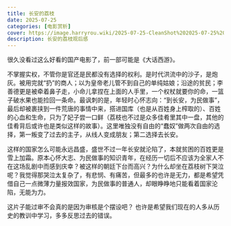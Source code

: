 ```yaml
---
title: 长安的荔枝
date: 2025-07-25
categories: [电影赏析]
cover: https://image.harryrou.wiki/2025-07-25-CleanShot%202025-07-25%20at%2013.57.15%402x.png
description: 长安的荔枝观后感
---
```


很久没看过这么好看的国产电影了，前一部可能是《大话西游》。

不掌握实权，不管你是官还是民都没有选择的权利。是时代洪流中的沙子，是炮灰。被用完就“扔”的商人；以为皇帝老儿管不到自己的单纯姑娘；沿途的贫民；李善德更是被牵着鼻子走，小命儿拿捏在上面的人手里，一个权杖就要你的命，一篮子破水果也能捡回一条命。最讽刺的是，年轻时心怀志向：“到长安，为民做事”，最后却被裹挟到一件荒唐的事情中来，搭进国库（也是从百姓身上榨取的）、百姓的心血和生命，只为了妃子尝一口鲜（荔枝也不过是众多佳肴里其中一盘，其他的佳肴背后或许也是类似这样的故事）。这里唯独没有自由的“蠢奴”做两次自由的选择，第一叛变了过去的主子，从线人变成朋友；第二选择去长安。

这样的国家怎么可能永远昌盛，盛世不过一年长安就沦陷了，本就贫困的百姓更是雪上加霜。原本心怀大志、为民做事的知识青年，在经历一切后不应该为全家人不在这场乱剧中而感到庆幸？被这样的朝廷下台而高兴？为什么却坐在荔枝树下哭泣呢？我觉得那哭泣太复杂了，有悲悯、有痛苦，但最多的也许是无力，都是希望凭借自己一点微薄力量报效国家，为民做事的普通人，却眼睁睁地只能看着国家沦陷，无能为力。

这片子能过审不会真的是因为审核是个摆设吧？ 也许是希望我们现在的人多从历史的教训中学习，多多反思过去的错误。